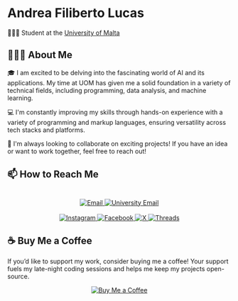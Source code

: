 # Andrea Filiberto Lucas
👨🏻‍🎓 Student at the [University of Malta](https://www.um.edu.mt/)

## 🧑🏻‍💻 About Me

🎓 I am excited to be delving into the fascinating world of AI and its applications. My time at UOM has given me a solid foundation in a variety of technical fields, including programming, data analysis, and machine learning.

💻 I'm constantly improving my skills through hands-on experience with a variety of programming and markup languages, ensuring versatility across tech stacks and platforms.

🤝 I'm always looking to collaborate on exciting projects! If you have an idea or want to work together, feel free to reach out!

## 📫 How to Reach Me

<div align="center">
    <br>
    <a href="mailto:andrealucasmalta@gmail.com">
        <img src="https://img.shields.io/badge/Email-andrealucasmalta@gmail.com-red?style=for-the-badge&logo=gmail&logoColor=white" alt="Email">
    </a>
    <a href="mailto:andrea.f.lucas.22@um.edu.mt">
        <img src="https://img.shields.io/badge/University%20Email-andrea.f.lucas.22@um.edu.mt-red?style=for-the-badge&logo=gmail&logoColor=white" alt="University Email">
    </a>
    <br>
    <br>
    <a href="https://www.instagram.com/aflucas26/">
        <img src="https://img.shields.io/badge/Instagram-purple?style=for-the-badge&logo=instagram&logoColor=white" alt="Instagram">
    </a>
    <a href="https://www.facebook.com/andrea.lucas.35175">
        <img src="https://img.shields.io/badge/Facebook-blue?style=for-the-badge&logo=facebook&logoColor=white" alt="Facebook">
    </a>
  <a href="https://x.com/AFLucas26">
        <img src="https://img.shields.io/badge/X-black?style=for-the-badge&logo=x&logoColor=white" alt="X">
    </a>
    <a href="https://www.threads.net/@aflucas26">
        <img src="https://img.shields.io/badge/Threads-orange?style=for-the-badge&logo=threads&logoColor=white" alt="Threads">
    </a>
</div>


## ☕ Buy Me a Coffee

If you’d like to support my work, consider buying me a coffee! Your support fuels my late-night coding sessions and helps me keep my projects open-source. 

<div align="center">
    <a href="https://buymeacoffee.com/aflucas">
        <img src="https://img.shields.io/badge/Buy%20Me%20a%20Coffee-ffdd00?style=for-the-badge&logo=buy-me-a-coffee&logoColor=black" alt="Buy Me a Coffee">
    </a>
</div>    
